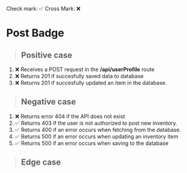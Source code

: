 Check mark: ✅
Cross Mark: ❌

# Post Badge

> ## Positive case

1. ❌ Receives a POST request in the **/api/userProfile** route
2. ❌ Returns 201 if succesfully saved data to database
3. ❌ Returns 201 if succesfully updated an item in the database.

> ## Negative case

1. ❌ Returns error 404 if the API does not exist
2. ✅ Returns 403 if the user is not authorized to post new inventory.
3. ✅ Returns 400 if an error occurs when fetching from the database.
4. ✅ Returns 500 if an error occurs when updating an inventory item
5. ✅ Returns 500 if an error occurs when saving to the database

> ## Edge case
